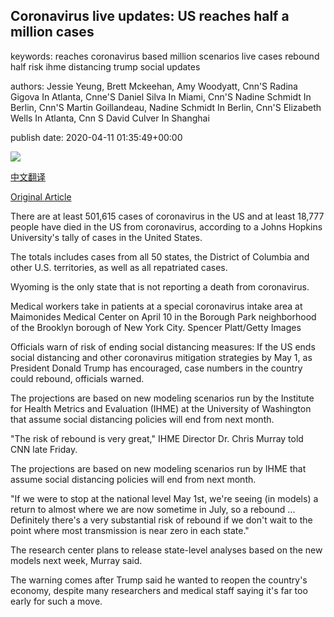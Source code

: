 ## Coronavirus live updates: US reaches half a million cases

keywords: reaches coronavirus based million scenarios live cases rebound half risk ihme distancing trump social updates

authors: Jessie Yeung, Brett Mckeehan, Amy Woodyatt, Cnn'S Radina Gigova In Atlanta, Cnne'S Daniel Silva In Miami, Cnn'S Nadine Schmidt In Berlin, Cnn'S Martin Goillandeau, Nadine Schmidt In Berlin, Cnn'S Elizabeth Wells In Atlanta, Cnn S David Culver In Shanghai

publish date: 2020-04-11 01:35:49+00:00

![](https://cdn.cnn.com/cnnnext/dam/assets/200204130938-cdc-coronavirus-illustration-super-tease.jpg)

[中文翻译](Coronavirus%20live%20updates%3A%20US%20reaches%20half%20a%20million%20cases_zh.md)

[Original Article](https://edition.cnn.com/world/live-news/coronavirus-pandemic-04-11-20/index.html)

There are at least 501,615 cases of coronavirus in the US and at least 18,777 people have died in the US from coronavirus, according to a Johns Hopkins University's tally of cases in the United States.

The totals includes cases from all 50 states, the District of Columbia and other U.S. territories, as well as all repatriated cases.

Wyoming is the only state that is not reporting a death from coronavirus.

Medical workers take in patients at a special coronavirus intake area at Maimonides Medical Center on April 10 in the Borough Park neighborhood of the Brooklyn borough of New York City. Spencer Platt/Getty Images

Officials warn of risk of ending social distancing measures: If the US ends social distancing and other coronavirus mitigation strategies by May 1, as President Donald Trump has encouraged, case numbers in the country could rebound, officials warned.

The projections are based on new modeling scenarios run by the Institute for Health Metrics and Evaluation (IHME) at the University of Washington that assume social distancing policies will end from next month.

"The risk of rebound is very great," IHME Director Dr. Chris Murray told CNN late Friday.

The projections are based on new modeling scenarios run by IHME that assume social distancing policies will end from next month.

"If we were to stop at the national level May 1st, we're seeing (in models) a return to almost where we are now sometime in July, so a rebound ... Definitely there's a very substantial risk of rebound if we don't wait to the point where most transmission is near zero in each state."

The research center plans to release state-level analyses based on the new models next week, Murray said.

The warning comes after Trump said he wanted to reopen the country's economy, despite many researchers and medical staff saying it's far too early for such a move.